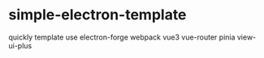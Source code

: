# simple-electron-template
quickly template use electron-forge webpack vue3 vue-router pinia view-ui-plus
